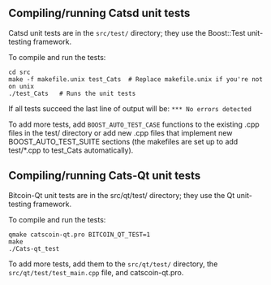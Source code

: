 Compiling/running Catsd unit tests
------------------------------------

Catsd unit tests are in the `src/test/` directory; they
use the Boost::Test unit-testing framework.

To compile and run the tests:

	cd src
	make -f makefile.unix test_Cats  # Replace makefile.unix if you're not on unix
	./test_Cats   # Runs the unit tests

If all tests succeed the last line of output will be:
`*** No errors detected`

To add more tests, add `BOOST_AUTO_TEST_CASE` functions to the existing
.cpp files in the test/ directory or add new .cpp files that
implement new BOOST_AUTO_TEST_SUITE sections (the makefiles are
set up to add test/*.cpp to test_Cats automatically).


Compiling/running Cats-Qt unit tests
---------------------------------------

Bitcoin-Qt unit tests are in the src/qt/test/ directory; they
use the Qt unit-testing framework.

To compile and run the tests:

	qmake catscoin-qt.pro BITCOIN_QT_TEST=1
	make
	./Cats-qt_test

To add more tests, add them to the `src/qt/test/` directory,
the `src/qt/test/test_main.cpp` file, and catscoin-qt.pro.
